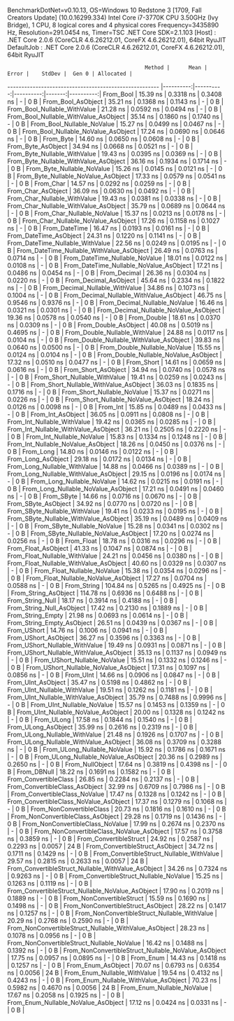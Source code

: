 
BenchmarkDotNet=v0.10.13, OS=Windows 10 Redstone 3 [1709, Fall Creators Update] (10.0.16299.334)
Intel Core i7-3770K CPU 3.50GHz (Ivy Bridge), 1 CPU, 8 logical cores and 4 physical cores
Frequency=3435890 Hz, Resolution=291.0454 ns, Timer=TSC
.NET Core SDK=2.1.103
  [Host]     : .NET Core 2.0.6 (CoreCLR 4.6.26212.01, CoreFX 4.6.26212.01), 64bit RyuJIT
  DefaultJob : .NET Core 2.0.6 (CoreCLR 4.6.26212.01, CoreFX 4.6.26212.01), 64bit RyuJIT


                                                Method |      Mean |     Error |    StdDev |  Gen 0 | Allocated |
------------------------------------------------------ |----------:|----------:|----------:|-------:|----------:|
                                             From_Bool |  15.39 ns | 0.3318 ns | 0.3408 ns |      - |       0 B |
                                    From_Bool_AsObject |  35.21 ns | 0.1368 ns | 0.1143 ns |      - |       0 B |
                          From_Bool_Nullable_WithValue |  21.28 ns | 0.0592 ns | 0.0494 ns |      - |       0 B |
                 From_Bool_Nullable_WithValue_AsObject |  35.14 ns | 0.1860 ns | 0.1740 ns |      - |       0 B |
                            From_Bool_Nullable_NoValue |  15.27 ns | 0.0499 ns | 0.0467 ns |      - |       0 B |
                   From_Bool_Nullable_NoValue_AsObject |  17.24 ns | 0.0690 ns | 0.0646 ns |      - |       0 B |
                                             From_Byte |  14.60 ns | 0.0650 ns | 0.0608 ns |      - |       0 B |
                                    From_Byte_AsObject |  34.94 ns | 0.0668 ns | 0.0521 ns |      - |       0 B |
                          From_Byte_Nullable_WithValue |  19.43 ns | 0.0395 ns | 0.0369 ns |      - |       0 B |
                 From_Byte_Nullable_WithValue_AsObject |  36.16 ns | 0.1934 ns | 0.1714 ns |      - |       0 B |
                            From_Byte_Nullable_NoValue |  15.26 ns | 0.0145 ns | 0.0121 ns |      - |       0 B |
                   From_Byte_Nullable_NoValue_AsObject |  17.33 ns | 0.0579 ns | 0.0541 ns |      - |       0 B |
                                             From_Char |  14.57 ns | 0.0292 ns | 0.0259 ns |      - |       0 B |
                                    From_Char_AsObject |  36.09 ns | 0.0630 ns | 0.0492 ns |      - |       0 B |
                          From_Char_Nullable_WithValue |  19.43 ns | 0.0381 ns | 0.0338 ns |      - |       0 B |
                 From_Char_Nullable_WithValue_AsObject |  35.79 ns | 0.0689 ns | 0.0644 ns |      - |       0 B |
                            From_Char_Nullable_NoValue |  15.37 ns | 0.0213 ns | 0.0178 ns |      - |       0 B |
                   From_Char_Nullable_NoValue_AsObject |  17.26 ns | 0.1158 ns | 0.1027 ns |      - |       0 B |
                                         From_DateTime |  16.47 ns | 0.0193 ns | 0.0161 ns |      - |       0 B |
                                From_DateTime_AsObject |  24.31 ns | 0.1220 ns | 0.1141 ns |      - |       0 B |
                      From_DateTime_Nullable_WithValue |  22.56 ns | 0.0249 ns | 0.0195 ns |      - |       0 B |
             From_DateTime_Nullable_WithValue_AsObject |  26.49 ns | 0.0763 ns | 0.0714 ns |      - |       0 B |
                        From_DateTime_Nullable_NoValue |  18.01 ns | 0.0122 ns | 0.0108 ns |      - |       0 B |
               From_DateTime_Nullable_NoValue_AsObject |  17.21 ns | 0.0486 ns | 0.0454 ns |      - |       0 B |
                                          From_Decimal |  26.36 ns | 0.0304 ns | 0.0220 ns |      - |       0 B |
                                 From_Decimal_AsObject |  45.64 ns | 0.2334 ns | 0.1822 ns |      - |       0 B |
                       From_Decimal_Nullable_WithValue |  34.86 ns | 0.1073 ns | 0.1004 ns |      - |       0 B |
              From_Decimal_Nullable_WithValue_AsObject |  46.75 ns | 0.9546 ns | 0.9376 ns |      - |       0 B |
                         From_Decimal_Nullable_NoValue |  16.46 ns | 0.0321 ns | 0.0301 ns |      - |       0 B |
                From_Decimal_Nullable_NoValue_AsObject |  19.36 ns | 0.0578 ns | 0.0540 ns |      - |       0 B |
                                           From_Double |  18.61 ns | 0.0370 ns | 0.0309 ns |      - |       0 B |
                                  From_Double_AsObject |  40.08 ns | 0.5019 ns | 0.4695 ns |      - |       0 B |
                        From_Double_Nullable_WithValue |  24.88 ns | 0.0117 ns | 0.0104 ns |      - |       0 B |
               From_Double_Nullable_WithValue_AsObject |  39.83 ns | 0.0640 ns | 0.0500 ns |      - |       0 B |
                          From_Double_Nullable_NoValue |  15.55 ns | 0.0124 ns | 0.0104 ns |      - |       0 B |
                 From_Double_Nullable_NoValue_AsObject |  17.32 ns | 0.0510 ns | 0.0477 ns |      - |       0 B |
                                            From_Short |  14.61 ns | 0.0659 ns | 0.0616 ns |      - |       0 B |
                                   From_Short_AsObject |  34.94 ns | 0.0740 ns | 0.0578 ns |      - |       0 B |
                         From_Short_Nullable_WithValue |  19.41 ns | 0.0259 ns | 0.0243 ns |      - |       0 B |
                From_Short_Nullable_WithValue_AsObject |  36.03 ns | 0.1835 ns | 0.1716 ns |      - |       0 B |
                           From_Short_Nullable_NoValue |  15.37 ns | 0.0271 ns | 0.0226 ns |      - |       0 B |
                  From_Short_Nullable_NoValue_AsObject |  18.24 ns | 0.0126 ns | 0.0098 ns |      - |       0 B |
                                              From_Int |  15.85 ns | 0.0489 ns | 0.0433 ns |      - |       0 B |
                                     From_Int_AsObject |  36.05 ns | 0.0911 ns | 0.0808 ns |      - |       0 B |
                           From_Int_Nullable_WithValue |  19.42 ns | 0.0365 ns | 0.0285 ns |      - |       0 B |
                  From_Int_Nullable_WithValue_AsObject |  36.21 ns | 0.2505 ns | 0.2220 ns |      - |       0 B |
                             From_Int_Nullable_NoValue |  15.83 ns | 0.1334 ns | 0.1248 ns |      - |       0 B |
                    From_Int_Nullable_NoValue_AsObject |  18.26 ns | 0.0450 ns | 0.0376 ns |      - |       0 B |
                                             From_Long |  14.80 ns | 0.0146 ns | 0.0122 ns |      - |       0 B |
                                    From_Long_AsObject |  29.18 ns | 0.0172 ns | 0.0134 ns |      - |       0 B |
                          From_Long_Nullable_WithValue |  14.88 ns | 0.0466 ns | 0.0389 ns |      - |       0 B |
                 From_Long_Nullable_WithValue_AsObject |  29.15 ns | 0.0196 ns | 0.0174 ns |      - |       0 B |
                            From_Long_Nullable_NoValue |  14.62 ns | 0.0215 ns | 0.0191 ns |      - |       0 B |
                   From_Long_Nullable_NoValue_AsObject |  17.21 ns | 0.0491 ns | 0.0460 ns |      - |       0 B |
                                            From_SByte |  14.66 ns | 0.0716 ns | 0.0670 ns |      - |       0 B |
                                   From_SByte_AsObject |  34.92 ns | 0.0770 ns | 0.0720 ns |      - |       0 B |
                         From_SByte_Nullable_WithValue |  19.41 ns | 0.0233 ns | 0.0195 ns |      - |       0 B |
                From_SByte_Nullable_WithValue_AsObject |  35.19 ns | 0.0489 ns | 0.0409 ns |      - |       0 B |
                           From_SByte_Nullable_NoValue |  15.28 ns | 0.0341 ns | 0.0302 ns |      - |       0 B |
                  From_SByte_Nullable_NoValue_AsObject |  17.20 ns | 0.0274 ns | 0.0256 ns |      - |       0 B |
                                            From_Float |  18.78 ns | 0.0316 ns | 0.0296 ns |      - |       0 B |
                                   From_Float_AsObject |  41.33 ns | 0.1047 ns | 0.0874 ns |      - |       0 B |
                         From_Float_Nullable_WithValue |  24.21 ns | 0.0456 ns | 0.0380 ns |      - |       0 B |
                From_Float_Nullable_WithValue_AsObject |  40.60 ns | 0.0329 ns | 0.0307 ns |      - |       0 B |
                           From_Float_Nullable_NoValue |  15.38 ns | 0.0354 ns | 0.0296 ns |      - |       0 B |
                  From_Float_Nullable_NoValue_AsObject |  17.27 ns | 0.0704 ns | 0.0588 ns |      - |       0 B |
                                           From_String | 104.84 ns | 0.5265 ns | 0.4925 ns |      - |       0 B |
                                  From_String_AsObject | 114.78 ns | 0.6936 ns | 0.6488 ns |      - |       0 B |
                                      From_String_Null |  18.17 ns | 0.3914 ns | 0.4188 ns |      - |       0 B |
                             From_String_Null_AsObject |  17.42 ns | 0.2130 ns | 0.1889 ns |      - |       0 B |
                                     From_String_Empty |  21.98 ns | 0.0693 ns | 0.0614 ns |      - |       0 B |
                            From_String_Empty_AsObject |  26.51 ns | 0.0439 ns | 0.0367 ns |      - |       0 B |
                                           From_UShort |  14.76 ns | 0.1006 ns | 0.0941 ns |      - |       0 B |
                                  From_UShort_AsObject |  36.27 ns | 0.3596 ns | 0.3363 ns |      - |       0 B |
                        From_UShort_Nullable_WithValue |  19.49 ns | 0.0931 ns | 0.0871 ns |      - |       0 B |
               From_UShort_Nullable_WithValue_AsObject |  35.13 ns | 0.1137 ns | 0.0949 ns |      - |       0 B |
                          From_UShort_Nullable_NoValue |  15.51 ns | 0.1332 ns | 0.1246 ns |      - |       0 B |
                 From_UShort_Nullable_NoValue_AsObject |  17.31 ns | 0.1097 ns | 0.0856 ns |      - |       0 B |
                                             From_UInt |  14.66 ns | 0.0906 ns | 0.0847 ns |      - |       0 B |
                                    From_UInt_AsObject |  35.47 ns | 0.5198 ns | 0.4862 ns |      - |       0 B |
                          From_UInt_Nullable_WithValue |  19.51 ns | 0.1262 ns | 0.1181 ns |      - |       0 B |
                 From_UInt_Nullable_WithValue_AsObject |  35.79 ns | 0.7488 ns | 0.9996 ns |      - |       0 B |
                            From_UInt_Nullable_NoValue |  15.57 ns | 0.1453 ns | 0.1359 ns |      - |       0 B |
                   From_UInt_Nullable_NoValue_AsObject |  20.00 ns | 0.1328 ns | 0.1242 ns |      - |       0 B |
                                            From_ULong |  17.58 ns | 0.1844 ns | 0.1540 ns |      - |       0 B |
                                   From_ULong_AsObject |  35.99 ns | 0.2616 ns | 0.2319 ns |      - |       0 B |
                         From_ULong_Nullable_WithValue |  21.48 ns | 0.1926 ns | 0.1707 ns |      - |       0 B |
                From_ULong_Nullable_WithValue_AsObject |  36.08 ns | 0.3709 ns | 0.3288 ns |      - |       0 B |
                           From_ULong_Nullable_NoValue |  15.92 ns | 0.1786 ns | 0.1671 ns |      - |       0 B |
                  From_ULong_Nullable_NoValue_AsObject |  20.36 ns | 0.2989 ns | 0.2650 ns |      - |       0 B |
                                       From_NullObject |  17.64 ns | 0.3819 ns | 0.4398 ns |      - |       0 B |
                                           From_DBNull |  18.22 ns | 0.1691 ns | 0.1582 ns |      - |       0 B |
                                 From_ConvertibleClass |  26.85 ns | 0.2284 ns | 0.2137 ns |      - |       0 B |
                        From_ConvertibleClass_AsObject |  32.99 ns | 0.6709 ns | 0.7986 ns |      - |       0 B |
                         From_ConvertibleClass_NoValue |  17.47 ns | 0.1328 ns | 0.1242 ns |      - |       0 B |
                From_ConvertibleClass_NoValue_AsObject |  17.37 ns | 0.1279 ns | 0.1068 ns |      - |       0 B |
                              From_NonConvertibleClass |  20.73 ns | 0.1816 ns | 0.1610 ns |      - |       0 B |
                     From_NonConvertibleClass_AsObject |  29.28 ns | 0.1719 ns | 0.1436 ns |      - |       0 B |
                      From_NonConvertibleClass_NoValue |  17.99 ns | 0.2674 ns | 0.2370 ns |      - |       0 B |
             From_NonConvertibleClass_NoValue_AsObject |  17.57 ns | 0.3758 ns | 0.3859 ns |      - |       0 B |
                                From_ConvertibleStruct |  24.92 ns | 0.2587 ns | 0.2293 ns | 0.0057 |      24 B |
                       From_ConvertibleStruct_AsObject |  34.72 ns | 0.1711 ns | 0.1429 ns |      - |       0 B |
             From_ConvertibleStruct_Nullable_WithValue |  29.57 ns | 0.2815 ns | 0.2633 ns | 0.0057 |      24 B |
    From_ConvertibleStruct_Nullable_WithValue_AsObject |  34.26 ns | 0.7324 ns | 0.9263 ns |      - |       0 B |
               From_ConvertibleStruct_Nullable_NoValue |  15.25 ns | 0.1263 ns | 0.1119 ns |      - |       0 B |
      From_ConvertibleStruct_Nullable_NoValue_AsObject |  17.90 ns | 0.2019 ns | 0.1889 ns |      - |       0 B |
                             From_NonConvertibleStruct |  15.59 ns | 0.1690 ns | 0.1498 ns |      - |       0 B |
                    From_NonConvertibleStruct_AsObject |  28.22 ns | 0.1417 ns | 0.1257 ns |      - |       0 B |
          From_NonConvertibleStruct_Nullable_WithValue |  20.29 ns | 0.2768 ns | 0.2590 ns |      - |       0 B |
 From_NonConvertibleStruct_Nullable_WithValue_AsObject |  28.23 ns | 0.1078 ns | 0.0956 ns |      - |       0 B |
            From_NonConvertibleStruct_Nullable_NoValue |  16.42 ns | 0.1488 ns | 0.1392 ns |      - |       0 B |
   From_NonConvertibleStruct_Nullable_NoValue_AsObject |  17.75 ns | 0.0957 ns | 0.0895 ns |      - |       0 B |
                                             From_Enum |  14.43 ns | 0.1418 ns | 0.1257 ns |      - |       0 B |
                                    From_Enum_AsObject |  70.07 ns | 0.6793 ns | 0.6354 ns | 0.0056 |      24 B |
                          From_Enum_Nullable_WithValue |  19.54 ns | 0.4132 ns | 0.4243 ns |      - |       0 B |
                 From_Enum_Nullable_WithValue_AsObject |  70.23 ns | 0.5982 ns | 0.4670 ns | 0.0056 |      24 B |
                            From_Enum_Nullable_NoValue |  17.67 ns | 0.2058 ns | 0.1925 ns |      - |       0 B |
                   From_Enum_Nullable_NoValue_AsObject |  17.12 ns | 0.0424 ns | 0.0331 ns |      - |       0 B |
